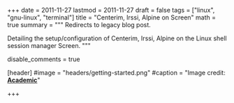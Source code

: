 +++
date = 2011-11-27
lastmod = 2011-11-27
draft = false
tags = ["linux", "gnu-linux", "terminal"]
title = "Centerim, Irssi, Alpine on Screen"
math = true
summary = """
Redirects to legacy blog post.

Detailing the setup/configuration of Centerim, Irssi, Alpine on the Linux shell session manager Screen.
"""

disable_comments = true

[header]
#image = "headers/getting-started.png"
#caption = "Image credit: [**Academic**](https://github.com/gcushen/hugo-academic/)"

+++

<html>
  <head>
    <title>Centerim, Irssi, Alpine on Screen</title>
    <link rel="canonical" href="https://binarymist.wordpress.com/2011/11/27/centerim-irssi-alpine-on-screen/"/>
    <meta http-equiv="content-type" content="text/html; charset=utf-8"/>
    <meta http-equiv="refresh" content="2; url=https://binarymist.wordpress.com/2011/11/27/centerim-irssi-alpine-on-screen/"/>
  </head>
</html>

